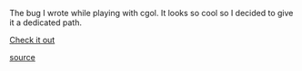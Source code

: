 The bug I wrote while playing with cgol.
It looks so cool so I decided to give it a dedicated path.

[Check it out](https://amelonrind.github.io/cgol-epic-fail/?hideFps=true)

[source](https://github.com/aMelonRind/amelonrind.github.io/commit/9792406686650279cf12ea42f24f4555773e9e42)
